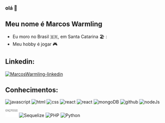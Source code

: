 ###  olá 👋
## Meu nome é Marcos Warmling
- Eu moro no Brasil :brazil:, em Santa Catarina 🏖️ :
- Meu hobby é jogar 🎮 

## Linkedin:
<a href="https://www.linkedin.com/in/marcos-henrique-warmling/" target="_blank">
<img align="center" alt="MarcosWarmling-linkedin" height="30" width="40" src="https://cdn.jsdelivr.net/npm/simple-icons@3.0.1/icons/linkedin.svg" style="max-width:100%;">
</a>

## Conhecimentos:
<img src="https://cdn.icon-icons.com/icons2/2108/PNG/512/javascript_icon_130900.png" alt="javascript" width="40" height="40" style="max-width:100%;"></img>
<img src="https://cdn.icon-icons.com/icons2/2415/PNG/512/html_original_wordmark_logo_icon_146478.png" alt="html" width="40" height="40" style="max-width:100%;"></img>
<img src="https://cdn.icon-icons.com/icons2/2107/PNG/512/file_type_css_icon_130661.png" alt="css" width="40" height="40" style="max-width:100%;"></img>
<img src="https://cdn.jsdelivr.net/gh/devicons/devicon/icons/react/react-original.svg" alt="react" width="40" height="40" style="max-width:100%;"></img>
<img src="https://cdn.jsdelivr.net/gh/devicons/devicon/icons/mysql/mysql-original-wordmark.svg" alt="react" width="40" height="40" style="max-width:100%;"></img>
<img src="https://infinapps.com/wp-content/uploads/2018/10/mongodb-logo.png" alt="mongoDB" width="40" height="40" style="max-width:100%;"></img>
<img src="https://cdn.icon-icons.com/icons2/936/PNG/512/github-logo_icon-icons.com_73546.png" alt="github" width="40" height="40" style="max-width:100%;"></img>
<img src="https://cdn-icons-png.flaticon.com/512/5968/5968322.png" alt="nodeJs" width="40" height="40" style="max-width:100%;"></img>
<img src="https://raw.githubusercontent.com/devicons/devicon/master/icons/express/express-original-wordmark.svg" alt="expressJs" width="40" height="40" style="max-width:100%;"></img>
<img src="https://symbols.getvecta.com/stencil_95/67_sequelize-icon.54c1e009e5.svg" alt="Sequelize" width="40" height="40" style="max-width:100%;"></img>
<img src="https://www.php.net/images/logos/new-php-logo.svg" alt="PHP" width="40" height="40" style="max-width:100%;"></img>
<img src="https://img.icons8.com/color/344/python--v1.png" alt="Python" width="40" height="40" style="max-width:100%;"></img>


